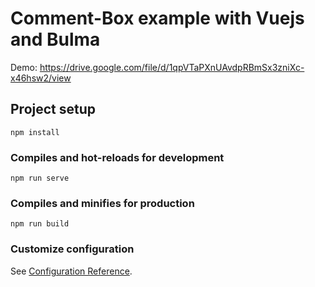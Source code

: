 # Comment-Box example with Vuejs and Bulma

Demo:
https://drive.google.com/file/d/1qpVTaPXnUAvdpRBmSx3zniXc-x46hsw2/view

## Project setup
```
npm install
```

### Compiles and hot-reloads for development
```
npm run serve
```

### Compiles and minifies for production
```
npm run build
```

### Customize configuration
See [Configuration Reference](https://cli.vuejs.org/config/).
